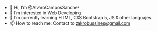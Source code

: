 - 👋 Hi, I’m @AlvaroCamposSanchez
- 👀 I’m interested in Web Developing
- 🌱 I’m currently learning HTML, CSS Bootstrap 5, JS & other languajes.
- 📫 How to reach me: Contact to zakrobussines@gmail.com

<!---
AlvaroCamposSanchez/AlvaroCamposSanchez is a ✨ special ✨ repository because its `README.md` (this file) appears on your GitHub profile.
You can click the Preview link to take a look at your changes.
--->
